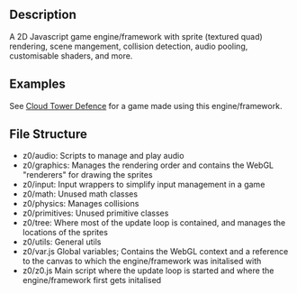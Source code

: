 ## Description

A 2D Javascript game engine/framework with sprite (textured quad) rendering, scene mangement, collision detection, audio pooling, customisable shaders, and more.

## Examples

See [Cloud Tower Defence](https://github.com/hpnrep6/Cloud-Tower_Defence) for a game made using this engine/framework.

## File Structure

- z0/audio: Scripts to manage and play audio
- z0/graphics: Manages the rendering order and contains the WebGL "renderers" for drawing the sprites
- z0/input: Input wrappers to simplify input management in a game
- z0/math: Unused math classes
- z0/physics: Manages collisions 
- z0/primitives: Unused primitive classes
- z0/tree: Where most of the update loop is contained, and manages the locations of the sprites
- z0/utils: General utils
- z0/var.js Global variables; Contains the WebGL context and a reference to the canvas to which the engine/framework was initalised with
- z0/z0.js Main script where the update loop is started and where the engine/framework first gets initalised
